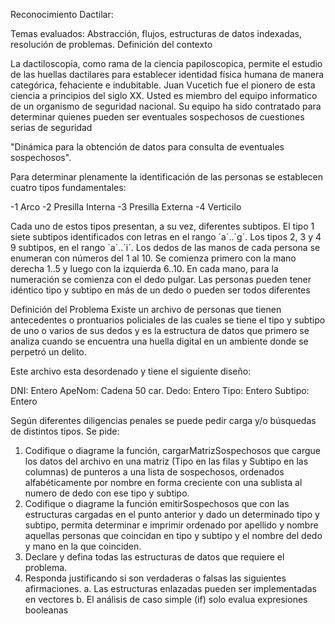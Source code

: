 Reconocimiento Dactilar:

Temas evaluados: Abstracción, flujos, estructuras de datos indexadas, resolución de problemas.
Definición del contexto

La dactiloscopia, como rama de la ciencia papiloscopica, permite el estudio de las huellas dactilares para 
establecer identidad física humana de manera categórica, fehaciente e indubitable. Juan Vucetich fue el pionero 
de esta ciencia a principios del siglo XX. Usted es miembro del equipo informatico de un organismo de 
seguridad nacional. Su equipo ha sido contratado para determinar quienes pueden ser eventuales sospechosos de 
cuestiones serias de seguridad

"Dinámica para la obtención de datos para consulta de eventuales sospechosos".

Para determinar plenamente la identificación de las personas se establecen cuatro tipos fundamentales: 

-1 Arco 
-2 Presilla Interna 
-3 Presilla Externa 
-4 Verticilo 

Cada uno de estos tipos presentan, a su vez, diferentes subtipos.
El tipo 1 siete subtipos identificados con letras en el rango ´a´..´g´.
Los tipos 2, 3 y 4 9 subtipos, en el rango ´a´..´i´.
Los dedos de las manos de cada persona se enumeran con números del 1 al 10.
Se comienza primero con la mano derecha 1..5 y luego con la izquierda 6..10. En cada mano, para la numeración se comienza con el dedo 
pulgar.
Las personas pueden tener idéntico tipo y subtipo en más de un dedo o pueden ser todos diferentes


Definición del Problema
Existe un archivo de personas que tienen antecedentes o prontuarios policiales de las cuales se tiene el tipo y 
subtipo de uno o varios de sus dedos y es la estructura de datos que primero se analiza cuando se encuentra una 
huella digital en un ambiente donde se perpetró un delito.

Este archivo esta desordenado y tiene el siguiente diseño:

DNI: Entero 
ApeNom: Cadena 50 car.
Dedo: Entero 
Tipo: Entero
Subtipo: Entero 

Según diferentes diligencias penales se puede pedir carga y/o búsquedas de distintos tipos.
Se pide:
1. Codifique o diagrame la función, cargarMatrizSospechosos que cargue los datos del archivo en 
una matriz (Tipo en las filas y Subtipo en las columnas) de punteros a una lista de sospechosos, 
ordenados alfabéticamente por nombre en forma creciente con una sublista al numero de dedo con ese 
tipo y subtipo.
2. Codifique o diagrame la función emitirSospechosos que con las estructuras cargadas en el 
punto anterior y dado un determinado tipo y subtipo, permita determinar e imprimir ordenado por 
apellido y nombre aquellas personas que coincidan en tipo y subtipo y el nombre del dedo y mano en la 
que coinciden.
3. Declare y defina todas las estructuras de datos que requiere el problema.
4. Responda justificando si son verdaderas o falsas las siguientes afirmaciones.
a. Las estructuras enlazadas pueden ser implementadas en vectores
b. El análisis de caso simple (if) solo evalua expresiones booleanas
